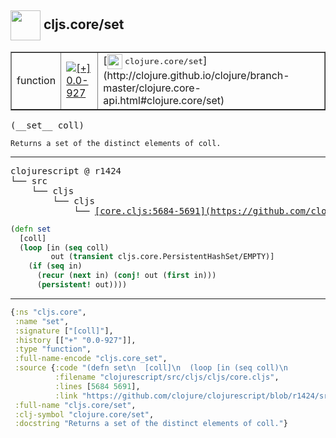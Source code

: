 ## <img width="48px" valign="middle" src="http://i.imgur.com/Hi20huC.png"> cljs.core/set

 <table border="1">
<tr>
<td>function</td>
<td><a href="https://github.com/cljsinfo/api-refs/tree/0.0-927"><img valign="middle" alt="[+] 0.0-927" src="https://img.shields.io/badge/+-0.0--927-lightgrey.svg"></a> </td>
<td>
[<img height="24px" valign="middle" src="http://i.imgur.com/1GjPKvB.png"> <samp>clojure.core/set</samp>](http://clojure.github.io/clojure/branch-master/clojure.core-api.html#clojure.core/set)
</td>
</tr>
</table>

 <samp>
(__set__ coll)<br>
</samp>

```
Returns a set of the distinct elements of coll.
```

---

 <pre>
clojurescript @ r1424
└── src
    └── cljs
        └── cljs
            └── <ins>[core.cljs:5684-5691](https://github.com/clojure/clojurescript/blob/r1424/src/cljs/cljs/core.cljs#L5684-L5691)</ins>
</pre>

```clj
(defn set
  [coll]
  (loop [in (seq coll)
         out (transient cljs.core.PersistentHashSet/EMPTY)]
    (if (seq in)
      (recur (next in) (conj! out (first in)))
      (persistent! out))))
```


---

```clj
{:ns "cljs.core",
 :name "set",
 :signature ["[coll]"],
 :history [["+" "0.0-927"]],
 :type "function",
 :full-name-encode "cljs.core_set",
 :source {:code "(defn set\n  [coll]\n  (loop [in (seq coll)\n         out (transient cljs.core.PersistentHashSet/EMPTY)]\n    (if (seq in)\n      (recur (next in) (conj! out (first in)))\n      (persistent! out))))",
          :filename "clojurescript/src/cljs/cljs/core.cljs",
          :lines [5684 5691],
          :link "https://github.com/clojure/clojurescript/blob/r1424/src/cljs/cljs/core.cljs#L5684-L5691"},
 :full-name "cljs.core/set",
 :clj-symbol "clojure.core/set",
 :docstring "Returns a set of the distinct elements of coll."}

```
